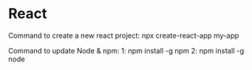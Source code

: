 # React

Command to create a new react project:  npx create-react-app my-app
   
Command to update Node & npm:
  1:  npm install -g npm
  2:  npm install -g node